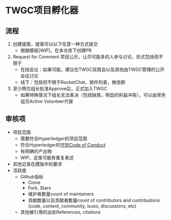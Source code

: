 # TWGC项目孵化器

## 流程
1. 创建提案，提案可以以下任意一种方式提交
    - 根据模板[WIP]，在本仓库下创建PR
1. Request for Comment 项目公示，让尽可能多的人参与讨论，形式包括但不限于
    - 在线会议：如果可能，建议在TWGC双周会以及其他由TWGC管理的公开会议讨论
    - 线下：包括但不限于RocketChat，邮件列表，微信群
1. 至少两位组长批准Approve后，正式加入TWGC
    - 如果特殊情况下组长无法表决（包括缺席，明显的利益冲突），可以由常务组员Active Volunteer代替

## 审核项
- 项目范围
    - 需要符合Hyperledger的项目范围
    - 符合Hyperledger的[守则Code of Conduct](https://wiki.hyperledger.org/display/HYP/Hyperledger+Code+of+Conduct)
    - 有明确的产出物
    - WIP，这里可能有重复表述
- 其他记录在模版中的要求
- 活跃度
    - Github指标
        - Clone
        - Fork, Stars
        - 维护者数量count of maintainers
        - 贡献数量以及贡献者数量count of contributors and contributions (code, content, community, isues, discussions, etc)
    - 其他被引用的出处References, citations
